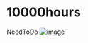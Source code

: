 # 10000hours
NeedToDo
![image](https://github.com/AnakinFullStackDevWorker/10000hours/assets/171809001/33b49bc5-2bc8-414d-a87b-f55c89fdf0c6)
